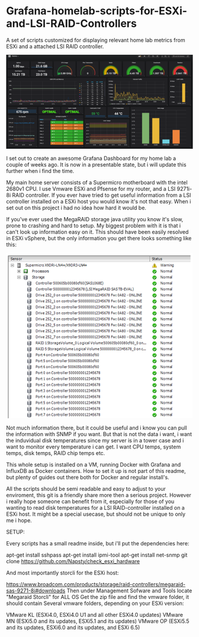 # Grafana-homelab-scripts-for-ESXi-and-LSI-RAID-Controllers
A set of scripts customized for displaying relevant home lab metrics from ESXi and a attached LSI RAID controller.

![Grafana Dashboard](https://github.com/Ca2F/Grafana-homelab-scripts-for-ESXi-and-LSI-RAID-Controllers/blob/master/grafana-github.png?raw=true)

I set out to create an awesome Grafana Dashboard for my home lab a couple of weeks ago. 
It is now in a presentable state, but i will update this further when i find the time.

My main home server consists of a Supermicro motherboard with the intel 2680v1 CPU.
I use Vmware ESXi and Pfsense for my router, and a LSI 9271i-8i RAID controller. 
If you ever have tried to get useful information from a LSI controller installed on a ESXi host you
would know it's not that easy. When i set out on this project i had no idea how hard it would be.

If you've ever used the MegaRAID storage java utility you know it's slow, prone to crashing and hard to setup.
My biggest problem with it is that i can't look up information easy on it. 
This should have been easily resolved in ESXi vSphere, but the only information you get there looks something like this:

![esxi storage](https://github.com/Ca2F/Grafana-homelab-scripts-for-ESXi-and-LSI-RAID-Controllers/blob/master/esxi-storage.png?raw=true)

Not much information there, but it could be useful and i know you can pull the information with SNMP if you want. 
But that is not the data i want, i want the induvidual disk temperatures since my server is in a tower case and i want to monitor every temperature i can get. I want CPU temps, system temps, disk temps, RAID chip temps etc.

This whole setup is installed on a VM, running Docker with Grafana and InfluxDB as Docker containers.
How to set it up is not part of this readme, but plenty of guides out there both for Docker and regular install's.

All the scripts should be semi readable and easy to adjust to your enviroment, this git is a friendly share more then a serious project. 
However i really hope someone can benefit from it, especially for those of you wanting to read disk temperatures for a LSI RAID-controller installed on a ESXi host. It might be a special usecase, but should not be unique to only me i hope.

SETUP:

Every scripts has a small readme inside, but i'll put the dependencies here:

apt-get install sshpass
apt-get install ipmi-tool
apt-get install net-snmp
git clone https://github.com/Napsty/check_esxi_hardware

And most importantly storcli for the ESXi host:

https://www.broadcom.com/products/storage/raid-controllers/megaraid-sas-9271-8i#downloads
Then under Management Sofware and Tools locate "Megaraid Storcli" for ALL OS
Get the zip file and find the vmware folder, it should contain
Several vmware folders, depending on your ESXi version:

VMware KL (ESXi4.0, ESXi4.0 U1 and all other ESXi4.0 updates)
VMware MN (ESXi5.0 and its updates, ESXi5.1 and its updates)
VMware OP (ESXi5.5 and its updates, ESXi6.0 and its updates, and ESXi 6.5)




